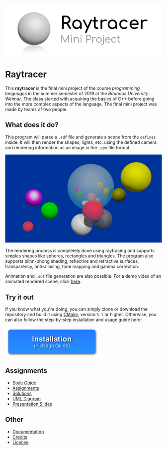 
![Logo depicting a gray sphere reflecting on a white surface with the title 'Raytracer Mini Project' on its right side.](documentation/images/raytracer_logo.png)

# Raytracer

This **raytracer** is the final mini project of the course *programming languages* in the summer semester of 2019 at the *Bauhaus University Weimar*. The class started with acquiring the basics of C++ before going into the more complex aspects of the language. The final mini project was made by teams of two people.

## What does it do?

This program will parse a `.sdf` file and generate a scene from the `defines` inside. It will then render the shapes, lights, etc. using the defined camera and rendering information as an image in the `.ppm` file format.

![A renderering showing multiple colorful spheres floating around a big reflecting mirror sphere.](documentation/images/renderer_showcase.png)

The rendering process is completely done using raytracing and supports simples shapes like spheres, rectangles and triangles. The program also supports blinn-phong shading, reflective and refractive surfaces, transparency, anti-aliasing, tone mapping and gamma correction.

Animation and `.sdf` file generation are also possible. For a demo video of an animated rendered scene, click [here](https://raw.githubusercontent.com/christiandunkel/raytracer/master/documentation/examples/animation_demo.mp4).

## Try it out

If you know what you're doing, you can simply clone or download the repository and build it using [CMake](https://cmake.org/), version `3.1` or higher. Otherwise, you can also follow the step-by-step installation and usage guide here:

[![Get to the installation guide](/documentation/images/installation_button.png)](/documentation/documentation.md#how-to-install)

## Assignments
- [Style Guide](/documentation/styleguide_2019.pdf)
- [Assignments](/documentation/assignments/)
- [Solutions](/documentation/solutions_theory_part.md)
- [UML Diagram](/documentation/uml_diagram.md)
- [Presentation Slides](/documentation/presentation_slides.pdf)

## Other
- [Documentation](/documentation/documentation.md)
- [Credits](/documentation/credits.md)
- [License](LICENSE.md)
